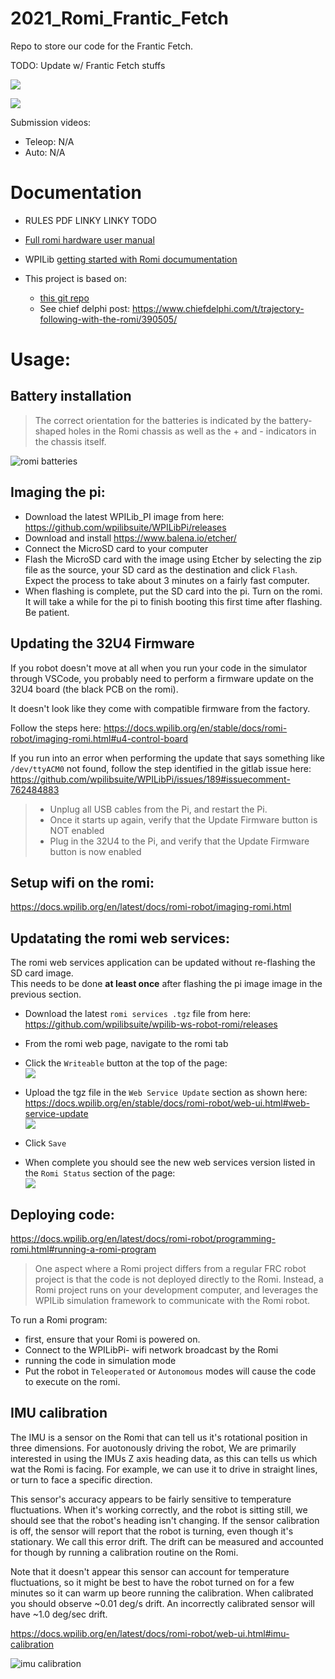 # 2021_Romi_Frantic_Fetch
Repo to store our code for the Frantic Fetch.

TODO: Update w/ Frantic Fetch stuffs

![](https://images.squarespace-cdn.com/content/v1/5d4b06a67cd3580001ded283/1614822917978-I72NEESG0XGH9VFFST41/ke17ZwdGBToddI8pDm48kOqYnsiUDjsZaJqFDGXMr4gUqsxRUqqbr1mOJYKfIPR7LoDQ9mXPOjoJoqy81S2I8N_N4V1vUb5AoIIIbLZhVYy7Mythp_T-mtop-vrsUOmeInPi9iDjx9w8K4ZfjXt2doVXUrDOVQ_2ZtxCciDuvb26pkjsECF95UiDEciaBHtjCjLISwBs8eEdxAxTptZAUg/Course+1%400.25x.png?format=1500w)

![](https://images.squarespace-cdn.com/content/v1/5d4b06a67cd3580001ded283/1614822955279-NSN404I6Q9NCP2WEUQ90/ke17ZwdGBToddI8pDm48kOqYnsiUDjsZaJqFDGXMr4gUqsxRUqqbr1mOJYKfIPR7LoDQ9mXPOjoJoqy81S2I8N_N4V1vUb5AoIIIbLZhVYy7Mythp_T-mtop-vrsUOmeInPi9iDjx9w8K4ZfjXt2doVXUrDOVQ_2ZtxCciDuvb26pkjsECF95UiDEciaBHtjCjLISwBs8eEdxAxTptZAUg/Course+2%400.25x.png?format=1500w)

Submission videos:
  * Teleop: N/A
  * Auto: N/A

# Documentation

  * RULES PDF LINKY LINKY TODO
  * [Full romi hardware user manual](https://www.pololu.com/docs/0J69/all)
  * WPILib [getting started with Romi documumentation](https://docs.wpilib.org/en/latest/docs/romi-robot/index.html)

  * This project is based on:
    * [this git repo](https://github.com/bb-frc-workshops/romi-examples/tree/main/romi-trajectory-ramsete)
    * See chief delphi post: https://www.chiefdelphi.com/t/trajectory-following-with-the-romi/390505/
   

# Usage:

## Battery installation

> The correct orientation for the batteries is indicated by the battery-shaped holes in the Romi chassis as
> well as the + and - indicators in the chassis itself.

![romi batteries](https://docs.wpilib.org/en/latest/_images/assembly-batteries.png)

## Imaging the pi:

* Download the latest WPILib_PI image from here: https://github.com/wpilibsuite/WPILibPi/releases
* Download and install https://www.balena.io/etcher/
* Connect the MicroSD card to your computer
* Flash the MicroSD card with the image using Etcher by selecting the zip file as the source, 
  your SD card as the destination and click `Flash`.  
  Expect the process to take about 3 minutes on a fairly fast computer.
* When flashing is complete, put the SD card into the pi. Turn on the romi.  
  It will take a while for the pi to finish booting this first time after flashing. Be patient.


## Updating the 32U4 Firmware

If you robot doesn't move at all when you run your code in the simulator through VSCode, you
probably need to perform a firmware update on the 32U4 board (the black PCB on the romi).

It doesn't look like they come with compatible firmware from the factory.

Follow the steps here: https://docs.wpilib.org/en/stable/docs/romi-robot/imaging-romi.html#u4-control-board

If you run into an error when performing the update that says something like `/dev/ttyACM0` not found,
follow the step identified in the gitlab issue here: https://github.com/wpilibsuite/WPILibPi/issues/189#issuecomment-762484883

> * Unplug all USB cables from the Pi, and restart the Pi.  
> * Once it starts up again, verify that the Update Firmware button is NOT enabled
> * Plug in the 32U4 to the Pi, and verify that the Update Firmware button is now enabled


## Setup wifi on the romi:

https://docs.wpilib.org/en/latest/docs/romi-robot/imaging-romi.html

## Updatating the romi web services:
The romi web services application can be updated without re-flashing the SD card image.  
This needs to be done __at least once__ after flashing the pi image image in the previous section.

* Download the latest `romi services .tgz` file from here: https://github.com/wpilibsuite/wpilib-ws-robot-romi/releases
* From the romi web page, navigate to the romi tab
* Click the `Writeable` button at the top of the page:  
  ![](https://docs.wpilib.org/en/stable/_images/romi-enable-writable.png)
* Upload the tgz file in the `Web Service Update` section as shown here: https://docs.wpilib.org/en/stable/docs/romi-robot/web-ui.html#web-service-update  
  ![](https://docs.wpilib.org/en/stable/_images/romi-ui-service-update.png)
* Click `Save`

* When complete you should see the new web services version listed in the `Romi Status` section of the page:    
  ![](https://docs.wpilib.org/en/stable/_images/romi-ui-status.png)


## Deploying code:

https://docs.wpilib.org/en/latest/docs/romi-robot/programming-romi.html#running-a-romi-program

> One aspect where a Romi project differs from a regular FRC robot project is that the code is not deployed
> directly to the Romi. Instead, a Romi project runs on your development computer, and leverages the WPILib
> simulation framework to communicate with the Romi robot.

To run a Romi program:
 * first, ensure that your Romi is powered on.
 * Connect to the WPILibPi-<number> wifi network broadcast by the Romi
 * running the code in simulation mode
 * Put the robot in `Teleoperated` or `Autonomous` modes will cause the code to execute on the romi.

## IMU calibration

The IMU is a sensor on the Romi that can tell us it's rotational position in three dimensions.
For auotonously driving the robot, We are primarily interested in using the IMUs Z axis heading data,
as this can tells us which wat the Romi is facing. For example, we can use it to drive in straight
lines, or turn to face a specific direction.

This sensor's accuracy appears to be fairly sensitive to temperature fluctuations. When it's working correctly, 
and the robot is sitting still, we should see that the robot's heading isn't changing. If the sensor calibration
is off, the sensor will report that the robot is turning, even though it's stationary. We call this error drift.
The drift can be measured and accounted for though by running a calibration routine on the Romi. 

Note that it doesn't appear this sensor can account for temperature fluctuations, so it might be best to have
the robot turned on for a few minutes so it can warm up beore running the calibration. When calibrated you
should observe ~0.01 deg/s drift. An incorrectly calibrated sensor will have ~1.0 deg/sec drift.

https://docs.wpilib.org/en/latest/docs/romi-robot/web-ui.html#imu-calibration  

![imu calibration](https://docs.wpilib.org/en/latest/_images/romi-ui-imu-calibration.png)

